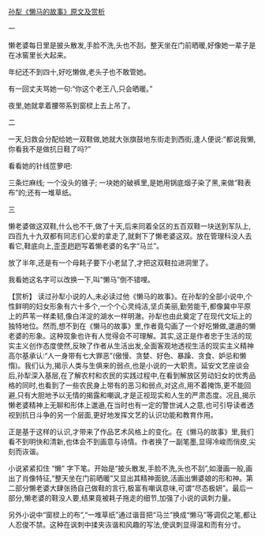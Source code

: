 [孙犁《懒马的故事》原文及赏析](https://www.vrrw.net/wx/15000.html)

一

懒老婆每日里是披头散发,手脸不洗,头也不刮。整天坐在门前晒暖,好像她一辈子是在冰窖里长大起来。

年纪还不到四十,好吃懒做,老头子也不敢管她。

有一回丈夫骂她一句:“你这个老王八,只会晒暖。”

夜里,她就拿着腰带系到窗棂上去上吊了。

二

一天,妇救会分配给她一双鞋做,她就大张旗鼓地东街走到西街,逢人便说:“都说我懒,你看我不是做抗日鞋了吗?”

看看她的针线笸箩吧:

三条烂麻线; 一个没头的锥子; 一块她的破裤里,是她用锅底烟子染了黑,来做“鞋表布”的;还有一堆草纸。

三

懒老婆做这双鞋,什么也不干,做了十天,后来同着全区的五百双鞋一块送到军队上,四百九十九双都有同志们心爱的拿走了,就剩下了懒老婆这双。放在管理科没人去看它,鞋底向上,歪歪趔趔写着懒老婆的名字“马兰”。

放了半年,还是有一个母耗子要下小老鼠了,才把这双鞋拉进洞里了。

我看她这名字可以改换一下,叫“懒马”倒不错哩。



【赏析】 读过孙犁小说的人,未必读过他《懒马的故事》。在孙犁的全部小说中,个性鲜明的妇女形象有六十多个,一个个心灵纯洁,坚贞美丽,勤劳能干,都像冀中平原上的芦苇一样柔韧,像白洋淀的湖水一样明澈。孙犁也由此奠定了在现代文坛上的独特地位。然而,想不到在《懒马的故事》里,作者竟勾画了一个好吃懒做,邋遢的懒老婆的形象。这种现象也许有人觉得会不可理解。其实,这正是作者忠于生活的现实主义创作态度使然,反映了作者从生活出发,全面客观地透视生活的现实主义精神高尔基承认:“人一身带有七大罪恶”(傲慢、贪婪、好色、暴躁、贪食、妒忌和懒惰)。我们认为,揭示人类与生俱来的弱点,也是小说的一大职责。延安文艺座谈会后,孙犁深入基层,在了解农村和农民的实践过程中,在看到解放区劳动妇女的优秀品格的同时,也看到了一些农民身上带有的恶习和弱点,对这点,用不着掩饰,更不能回避,只有大胆地予以无情的揭露和嘲讽,才是正视现实和人生的严肃态度。况且,揭示懒老婆精神上无聊和形体上邋遢,在当时也有一定的警世诫人之意,也可引导读者透视到抗日斗争的另一个层面,更好地发挥文艺的认识功能和教育作用。

正是基于这样的认识,才带来了作品艺术风格上的变化。在《懒马的故事》里,我们看不到明快和清新,也体会不到画意与诗情。作者换了一副笔墨,显得冷峻而俏皮,尖刻而诙谐。

小说紧紧扣住 “懒” 字下笔。开始是“披头散发,手脸不洗,头也不刮”,如漫画一般,画出了肖像特征,“整天坐在门前晒暖”又显出其精神面貌,活画出懒婆娘的形和神。第二部分懒老婆大肆张扬自己做鞋的言行,极富有嘲讽意味,可谓“尽态极妍”。最后一部分,懒老婆的鞋没人要,结果竟被耗子拖走的细节,加强了小说的讽刺力量。

另外小说中“窗棂上的布”,“一堆草纸”通过谐音把“马兰”换成“懒马”等调侃之笔,都让人忍俊不禁。这种在讽刺中揉夹诙谐和风趣的写法,使讽刺显得温和而有分寸。


